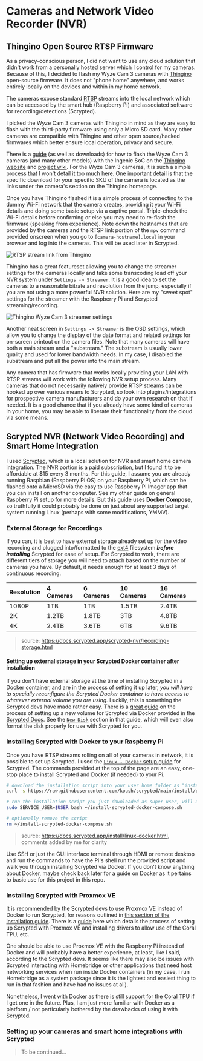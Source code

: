 # Cameras and Network Video Recorder (NVR)

## Thingino Open Source RTSP Firmware

As a privacy-conscious person, I did not want to use any cloud solution that didn't work from a personally hosted server which I control for my cameras. Because of this, I decided to flash my Wyze Cam 3 cameras with [Thingino](https://thingino.com/) open-source firmware. It does not "phone home" anywhere, and works entirely locally on the devices and within in my home network. 

The cameras expose standard [RTSP](https://en.wikipedia.org/wiki/Real-Time_Streaming_Protocol) streams into the local network which can be accessed by the smart hub (Raspberry Pi) and associated software for recording/detections (Scrypted).

I picked the Wyze Cam 3 cameras with Thingino in mind as they are easy to flash with the third-party firmware using only a Micro SD card. Many other cameras are compatible with Thingino and other open source/hacked firmwares which better ensure local operation, privacy and secure.

There is a [guide](https://thingino.com/wyze-c3) (as well as downloads) for how to flash the Wyze Cam 3 cameras (and many other models) with the Ingenic SoC on the [Thingino website](https://thingino.com/) and [project wiki](https://github.com/themactep/thingino-firmware/wiki). For the Wyze Cam 3 cameras, it is such a simple process that I won't detail it too much here. One important detail is that the specific download for your specific SKU of the camera is located as the links under the camera's section on the Thingino homepage.

Once you have Thingino flashed it is a simple process of connecting to the dummy Wi-Fi network that the camera creates, providing it your Wi-Fi details and doing some basic setup via a captive portal. Triple-check the Wi-Fi details before confirming or else you may need to re-flash the firmware (speaking from experience). Note down the hostnames that are provided by the cameras and the RTSP link portion of the `mpv` command provided onscreen when you go to `[camera-hostname].local` in your browser and log into the cameras. This will be used later in Scrypted.

![RTSP stream link from Thingino](https://i.imgur.com/a5T6KsZ.png)

Thingino has a great featureset allowing you to change the streamer settings for the cameras locally and take some transcoding load off your NVR system under `Settings -> Streamer`. It is a good idea to set the cameras to a reasonable bitrate and resolution from the jump, especially if you are not using a more powerful NVR solution. Here are my "sweet spot" settings for the streamer with the Raspberry Pi and Scrypted streaming/recording.

![Thingino Wyze Cam 3 streamer settings](https://i.imgur.com/OQgo2yN.png)

Another neat screen in `Settings -> Streamer` is the OSD settings, which allow you to change the display of the date format and related settings for on-screen printout on the camera files. Note that many cameras will have both a main stream and a "substream." The substream is usually lower quality and used for lower bandwidth needs. In my case, I disabled the substream and put all the power into the main stream.

Any camera that has firmware that works locally providing your LAN with RTSP streams will work with the following NVR setup process. Many cameras that do not necessarily natively provide RTSP streams can be hooked up over various means to Scrypted, so look into plugins/integrations for prospective camera manufacturers and do your own research on that if needed. It is a good chance that if you already have some kind of cameras in your home, you may be able to liberate their functionality from the cloud via some means.

## Scrypted NVR (Network Video Recording) and Smart Home Integration

I used [Scrypted](https://www.scrypted.app/), which is a local solution for NVR and smart home camera integration. The NVR portion is a paid subscription, but I found it to be affordable at $15 every 3 months. For this guide, I assume you are already running Raspbian (Raspberry Pi OS) on your Raspberry Pi, which can be flashed onto a MicroSD via the easy to use Raspberry Pi Imager app that you can install on another computer. See my other guide on general Raspberry Pi setup for more details. But this guide uses **Docker Compose**, so truthfully it could probably be done on just about any supported target system running Linux (perhaps with some modifications, YMMV).

### External Storage for Recordings
 
If you can, it is best to have external storage already set up for the video recording and plugged into/formatted to the [ext4](https://en.wikipedia.org/wiki/Ext4) filesystem ***before installing*** Scrypted for ease of setup. For Scrypted to work, there are different tiers of storage you will need to attach based on the number of cameras you have. By default, it needs enough for at least 3 days of continuous recording.

| Resolution | 4 Cameras | 6 Cameras | 10 Cameras | 16 Cameras |
| :--------- | :-------- | :-------- | :--------- | :--------- |
| 1080P      | 1TB       | 1TB       | 1.5TB      | 2.4TB      |
| 2K         | 1.2TB     | 1.8TB     | 3TB        | 4.8TB      |
| 4K         | 2.4TB     | 3.6TB     | 6TB        | 9.6TB      |

> source: https://docs.scrypted.app/scrypted-nvr/recording-storage.html

#### Setting up external storage in your Scrypted Docker container after installation

If you don't have external storage at the time of installing Scrypted in a Docker container, and are in the process of setting it up later, *you will have to specially reconfigure the Scrypted Docker container to have access to whatever external volume you are using.* Luckily, this is something the Scrypted devs have made rather easy. There is a [great guide](https://docs.scrypted.app/scrypted-nvr/storage/docker.html) on the process of setting up a new volume for Scrypted via Docker provided in the [Scrypted Docs](https://docs.scrypted.app/). See the [`New Disk`](https://docs.scrypted.app/scrypted-nvr/storage/docker.html#new-disk) section in that guide, which will even also format the disk properly for use with Scrypted for you.

### Installing Scrypted with Docker to your Raspberry Pi
Once you have RTSP streams rolling on all of your cameras in network, it is possible to set up Scrypted. I used the [`Linux - Docker` setup guide](https://docs.scrypted.app/install/linux-docker.html) for Scrypted. The commands provided at the top of the page are an easy, one-stop place to install Scrypted and Docker (if needed) to your Pi.

```sh
# download the installation script into your user home folder as "install-scrypted-docker-compose.sh"
curl -s https://raw.githubusercontent.com/koush/scrypted/main/install/docker/install-scrypted-docker-compose.sh > ~/install-scrypted-docker-compose.sh 

# run the installation script you just downloaded as super user, will ask for password
sudo SERVICE_USER=$USER bash ~/install-scrypted-docker-compose.sh

# optionally remove the script
rm ~/install-scrypted-docker-compose.sh
```
> source: https://docs.scrypted.app/install/linux-docker.html, comments added by me for clarity

Use SSH or just the GUI interface terminal through HDMI or remote desktop and run the commands to have the Pi's shell run the provided script and walk you through installing Scrypted via Docker. If you don't know anything about Docker, maybe check back later for a guide on Docker as it pertains to basic use for this project in this repo.

### Installing Scrypted with Proxmox VE

It is recommended by the Scrypted devs to use Proxmox VE instead of Docker to run Scrypted, for reasons outlined in [this section of the installation guide](https://docs.scrypted.app/installation.html#proxmox-ve-vs-docker). There is a [guide](https://docs.scrypted.app/install/proxmox-ve.html) here which details the process of setting up Scrypted with Proxmox VE and installing drivers to allow use of the Coral TPU, etc. 

One should be able to use Proxmox VE with the Raspberry Pi instead of Docker and will probably have a better experience, at least, like I said, according to the Scrypted devs. It seems like there may also be issues with Scrypted interacting with Homebridge or other applications that need host networking services when run inside Docker containers (in my case, I run Homebridge as a system package since it is the lightest and easiest thing to run in that fashion and have had no issues at all).

Nonetheless, I went with Docker as there is [still support for the Coral TPU](https://docs.scrypted.app/detection/object-detection.html#tensorflow-lite) if I get one in the future. Plus, I am just more familiar with Docker as a platform / not particularly bothered by the drawbacks of using it with Scrypted.

### Setting up your cameras and smart home integrations with Scrypted

> To be continued...